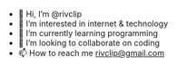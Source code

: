 - 👋 Hi, I’m @rivclip
- 👀 I’m interested in internet & technology
- 🌱 I’m currently learning programming
- 💞️ I’m looking to collaborate on coding
- 📫 How to reach me rivclip@gmail.com

<!---
rivclip/rivclip is a ✨ special ✨ repository because its `README.md` (this file) appears on your GitHub profile.
You can click the Preview link to take a look at your changes.
--->
